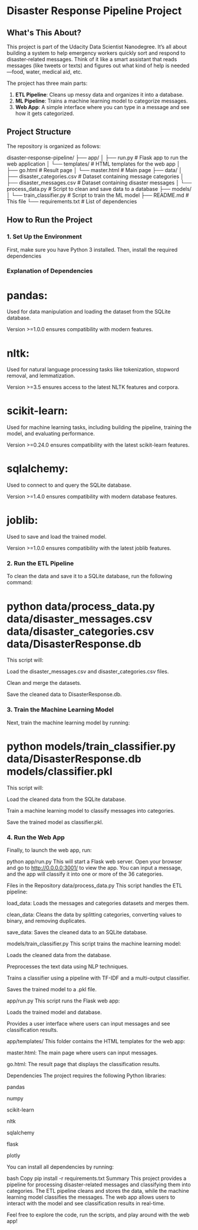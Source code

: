 # Disaster Response Pipeline Project

## What's This About?
This project is part of the Udacity Data Scientist Nanodegree. It’s all about building a system to help emergency workers quickly sort and respond to disaster-related messages. Think of it like a smart assistant that reads messages (like tweets or texts) and figures out what kind of help is needed—food, water, medical aid, etc.

The project has three main parts:
1. **ETL Pipeline**: Cleans up messy data and organizes it into a database.
2. **ML Pipeline**: Trains a machine learning model to categorize messages.
3. **Web App**: A simple interface where you can type in a message and see how it gets categorized.


## Project Structure
The repository is organized as follows:

disaster-response-pipeline/
├── app/
│ ├── run.py # Flask app to run the web application
│ └── templates/ # HTML templates for the web app
│ ├── go.html # Result page
│ └── master.html # Main page
├── data/
│ ├── disaster_categories.csv # Dataset containing message categories
│ ├── disaster_messages.csv # Dataset containing disaster messages
│ └── process_data.py # Script to clean and save data to a database
├── models/
│ └── train_classifier.py # Script to train the ML model
├── README.md # This file
└── requirements.txt # List of dependencies


## How to Run the Project

### 1. Set Up the Environment
First, make sure you have Python 3 installed. Then, install the required dependencies

### Explanation of Dependencies
# pandas:

Used for data manipulation and loading the dataset from the SQLite database.

Version >=1.0.0 ensures compatibility with modern features.

# nltk:

Used for natural language processing tasks like tokenization, stopword removal, and lemmatization.

Version >=3.5 ensures access to the latest NLTK features and corpora.

# scikit-learn:

Used for machine learning tasks, including building the pipeline, training the model, and evaluating performance.

Version >=0.24.0 ensures compatibility with the latest scikit-learn features.

# sqlalchemy:

Used to connect to and query the SQLite database.

Version >=1.4.0 ensures compatibility with modern database features.

# joblib:

Used to save and load the trained model.

Version >=1.0.0 ensures compatibility with the latest joblib features.

### 2. Run the ETL Pipeline
To clean the data and save it to a SQLite database, run the following command:

# python data/process_data.py data/disaster_messages.csv data/disaster_categories.csv data/DisasterResponse.db

This script will:

Load the disaster_messages.csv and disaster_categories.csv files.

Clean and merge the datasets.

Save the cleaned data to DisasterResponse.db.

### 3. Train the Machine Learning Model
Next, train the machine learning model by running:

# python models/train_classifier.py data/DisasterResponse.db models/classifier.pkl

This script will:

Load the cleaned data from the SQLite database.

Train a machine learning model to classify messages into categories.

Save the trained model as classifier.pkl.

### 4. Run the Web App
Finally, to launch the web app, run:


python app/run.py
This will start a Flask web server. Open your browser and go to http://0.0.0.0:3001/ to view the app. You can input a message, and the app will classify it into one or more of the 36 categories.

Files in the Repository
data/process_data.py
This script handles the ETL pipeline:

load_data: Loads the messages and categories datasets and merges them.

clean_data: Cleans the data by splitting categories, converting values to binary, and removing duplicates.

save_data: Saves the cleaned data to an SQLite database.

models/train_classifier.py
This script trains the machine learning model:

Loads the cleaned data from the database.

Preprocesses the text data using NLP techniques.

Trains a classifier using a pipeline with TF-IDF and a multi-output classifier.

Saves the trained model to a .pkl file.

app/run.py
This script runs the Flask web app:

Loads the trained model and database.

Provides a user interface where users can input messages and see classification results.

app/templates/
This folder contains the HTML templates for the web app:

master.html: The main page where users can input messages.

go.html: The result page that displays the classification results.

Dependencies
The project requires the following Python libraries:

pandas

numpy

scikit-learn

nltk

sqlalchemy

flask

plotly

You can install all dependencies by running:

bash
Copy
pip install -r requirements.txt
Summary
This project provides a pipeline for processing disaster-related messages and classifying them into categories. The ETL pipeline cleans and stores the data, while the machine learning model classifies the messages. The web app allows users to interact with the model and see classification results in real-time.

Feel free to explore the code, run the scripts, and play around with the web app!

